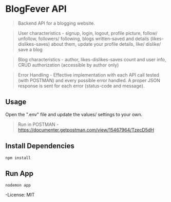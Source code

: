 # BlogFever API

> Backend API for a blogging website.

> User characteristics - signup, login, logout, profile picture, follow/ unfollow, followers/ following, blogs written-saved and details (likes- dislikes-saves) about them, update your profile details, like/ dislike/ save a blog

> Blog characteristics - author, likes-dislikes-saves count and user info, CRUD authorization (accessible by author only)

> Error Handling - Effective implementation with each API call tested (with POSTMAN) and every possible error handled. A proper JSON response is sent for each error (status-code and message).

## Usage

Open the ".env" file and update the values/ settings to your own.

> Run in POSTMAN -
https://documenter.getpostman.com/view/15467964/TzecD5dH

## Install Dependencies

```
npm install
```

## Run App

```
nodemon app
```

-License: MIT
